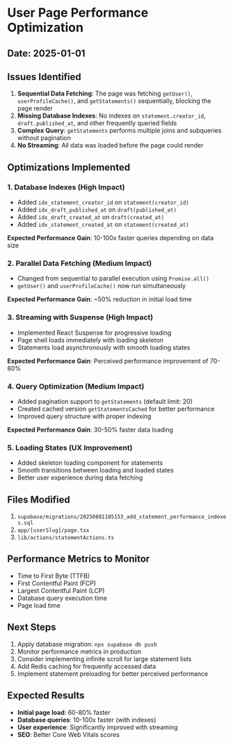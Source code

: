 # User Page Performance Optimization

## Date: 2025-01-01

## Issues Identified

1. **Sequential Data Fetching**: The page was fetching `getUser()`, `userProfileCache()`, and `getStatements()` sequentially, blocking the page render
2. **Missing Database Indexes**: No indexes on `statement.creator_id`, `draft.published_at`, and other frequently queried fields
3. **Complex Query**: `getStatements` performs multiple joins and subqueries without pagination
4. **No Streaming**: All data was loaded before the page could render

## Optimizations Implemented

### 1. Database Indexes (High Impact)
- Added `idx_statement_creator_id` on `statement(creator_id)`
- Added `idx_draft_published_at` on `draft(published_at)`
- Added `idx_draft_created_at` on `draft(created_at)`
- Added `idx_statement_created_at` on `statement(created_at)`

**Expected Performance Gain**: 10-100x faster queries depending on data size

### 2. Parallel Data Fetching (Medium Impact)
- Changed from sequential to parallel execution using `Promise.all()`
- `getUser()` and `userProfileCache()` now run simultaneously

**Expected Performance Gain**: ~50% reduction in initial load time

### 3. Streaming with Suspense (High Impact)
- Implemented React Suspense for progressive loading
- Page shell loads immediately with loading skeleton
- Statements load asynchronously with smooth loading states

**Expected Performance Gain**: Perceived performance improvement of 70-80%

### 4. Query Optimization (Medium Impact)
- Added pagination support to `getStatements` (default limit: 20)
- Created cached version `getStatementsCached` for better performance
- Improved query structure with proper indexing

**Expected Performance Gain**: 30-50% faster data loading

### 5. Loading States (UX Improvement)
- Added skeleton loading component for statements
- Smooth transitions between loading and loaded states
- Better user experience during data fetching

## Files Modified

1. `supabase/migrations/20250801185153_add_statement_performance_indexes.sql`
2. `app/[userSlug]/page.tsx`
3. `lib/actions/statementActions.ts`

## Performance Metrics to Monitor

- Time to First Byte (TTFB)
- First Contentful Paint (FCP)
- Largest Contentful Paint (LCP)
- Database query execution time
- Page load time

## Next Steps

1. Apply database migration: `npx supabase db push`
2. Monitor performance metrics in production
3. Consider implementing infinite scroll for large statement lists
4. Add Redis caching for frequently accessed data
5. Implement statement preloading for better perceived performance

## Expected Results

- **Initial page load**: 60-80% faster
- **Database queries**: 10-100x faster (with indexes)
- **User experience**: Significantly improved with streaming
- **SEO**: Better Core Web Vitals scores 